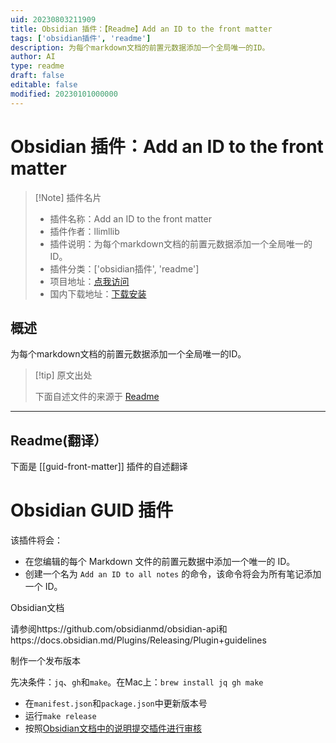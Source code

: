 ```yaml
---
uid: 20230803211909
title: Obsidian 插件：【Readme】Add an ID to the front matter
tags: ['obsidian插件', 'readme']
description: 为每个markdown文档的前置元数据添加一个全局唯一的ID。
author: AI
type: readme
draft: false
editable: false
modified: 20230101000000
---
```


# Obsidian 插件：Add an ID to the front matter

> [!Note] 插件名片
> - 插件名称：Add an ID to the front matter
> - 插件作者：llimllib
> - 插件说明：为每个markdown文档的前置元数据添加一个全局唯一的ID。
> - 插件分类：['obsidian插件', 'readme']
> - 项目地址：[点我访问](https://github.com/llimllib/obsidian-guid-plugin)
> - 国内下载地址：[下载安装](https://pkmer.cn/products/plugin/pluginMarket/?guid-front-matter)

## 概述

为每个markdown文档的前置元数据添加一个全局唯一的ID。



> [!tip] 原文出处
> 
>下面自述文件的来源于 [Readme](https://ghproxy.net/https://raw.githubusercontent.com/llimllib/obsidian-guid-plugin/master/README.md)
> 

---

## Readme(翻译）

下面是 [[guid-front-matter]] 插件的自述翻译



# Obsidian GUID 插件

该插件将会：

-   在您编辑的每个 Markdown 文件的前置元数据中添加一个唯一的 ID。
-   创建一个名为 `Add an ID to all notes` 的命令，该命令将会为所有笔记添加一个 ID。

Obsidian文档

请参阅https://github.com/obsidianmd/obsidian-api和https://docs.obsidian.md/Plugins/Releasing/Plugin+guidelines

制作一个发布版本

先决条件：`jq`、`gh`和`make`。在Mac上：`brew install jq gh make`

-   在`manifest.json`和`package.json`中更新版本号
-   运行`make release`
-   按照[Obsidian文档中的说明提交插件进行审核](https://marcus.se.net/obsidian-plugin-docs/publishing/submit-your-plugin#step-2--submit-your-plugin-for-review)



